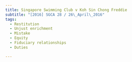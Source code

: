 ```yaml
---
title: Singapore Swimming Club v Koh Sin Chong Freddie 
subtitle: "[2016] SGCA 28 / 26\_April\_2016"
tags:
  - Restitution
  - Unjust enrichment
  - Mistake
  - Equity
  - Fiduciary relationships
  - Duties

---
```


